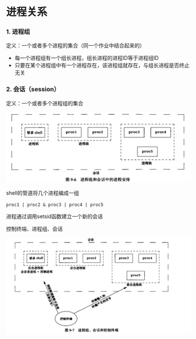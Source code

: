 # 进程关系

### 1. 进程组

定义：一个或者多个进程的集合（同一个作业中结合起来的）

- 每一个进程组有一个组长进程，组长进程的进程ID等于进程组ID
- 只要在某个进程组中有一个进程存在，该进程组就存在，与组长进程是否终止无关

### 2. 会话（session）

定义：一个或者多个进程组的集合

![](img/session.png)

shell的管道将几个进程编成一组

```shell
proc1 | proc2 & proc3 | proc4 | proc5
```

进程通过调用setsid函数建立一个新的会话

控制终端、进程组、会话

![](./img/grp_session_crl.png)




